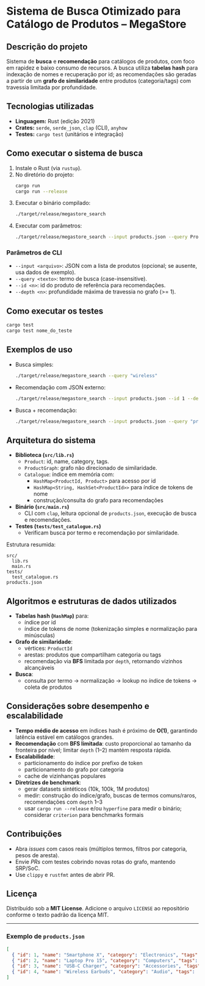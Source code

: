 # Sistema de Busca Otimizado para Catálogo de Produtos – MegaStore

## Descrição do projeto
Sistema de **busca** e **recomendação** para catálogos de produtos, com foco em rapidez e baixo consumo de recursos. A busca utiliza **tabelas hash** para indexação de nomes e recuperação por id; as recomendações são geradas a partir de um **grafo de similaridade** entre produtos (categoria/tags) com travessia limitada por profundidade.

## Tecnologias utilizadas
- **Linguagem:** Rust (edição 2021)
- **Crates:** `serde`, `serde_json`, `clap` (CLI), `anyhow`
- **Testes:** `cargo test` (unitários e integração)

## Como executar o sistema de busca
1. Instale o Rust (via `rustup`).
2. No diretório do projeto:
   ```bash
   cargo run
   cargo run --release
   ```
3. Executar o binário compilado:
   ```bash
   ./target/release/megastore_search
   ```
4. Executar com parâmetros:
   ```bash
   ./target/release/megastore_search --input products.json --query Pro --id 1 --depth 
   ```

### Parâmetros de CLI
- `--input <arquivo>`: JSON com a lista de produtos (opcional; se ausente, usa dados de exemplo).
- `--query <texto>`: termo de busca (case-insensitive).
- `--id <n>`: id do produto de referência para recomendações.
- `--depth <n>`: profundidade máxima de travessia no grafo (>= 1).

## Como executar os testes
```bash
cargo test
cargo test nome_do_teste
```

## Exemplos de uso
- Busca simples:
  ```bash
  ./target/release/megastore_search --query "wireless"
  ```
- Recomendação com JSON externo:
  ```bash
  ./target/release/megastore_search --input products.json --id 1 --depth 2
  ```
- Busca + recomendação:
  ```bash
  ./target/release/megastore_search --input products.json --query "pro" --id 1 --depth 1
  ```

## Arquitetura do sistema
- **Biblioteca (`src/lib.rs`)**
  - `Product`: id, name, category, tags.
  - `ProductGraph`: grafo não direcionado de similaridade.
  - `Catalogue`: índice em memória com:
    - `HashMap<ProductId, Product>` para acesso por id
    - `HashMap<String, HashSet<ProductId>>` para índice de tokens de nome
    - construção/consulta do grafo para recomendações
- **Binário (`src/main.rs`)**
  - CLI com `clap`, leitura opcional de `products.json`, execução de busca e recomendações.
- **Testes (`tests/test_catalogue.rs`)**
  - Verificam busca por termo e recomendação por similaridade.

Estrutura resumida:
```
src/
  lib.rs 
  main.rs
tests/
  test_catalogue.rs
products.json
```

## Algoritmos e estruturas de dados utilizados
- **Tabelas hash (`HashMap`)** para:
  - índice por id
  - índice de tokens de nome (tokenização simples e normalização para minúsculas)
- **Grafo de similaridade**:
  - vértices: `ProductId`
  - arestas: produtos que compartilham categoria ou tags
  - recomendação via **BFS** limitada por `depth`, retornando vizinhos alcançáveis
- **Busca**:
  - consulta por termo → normalização → lookup no índice de tokens → coleta de produtos

## Considerações sobre desempenho e escalabilidade
- **Tempo médio de acesso** em índices hash é próximo de **O(1)**, garantindo latência estável em catálogos grandes.
- **Recomendação** com **BFS limitada**: custo proporcional ao tamanho da fronteira por nível; limitar `depth` (1–2) mantém resposta rápida.
- **Escalabilidade**:
  - particionamento do índice por prefixo de token
  - particionamento do grafo por categoria
  - cache de vizinhanças populares
- **Diretrizes de benchmark**:
  - gerar datasets sintéticos (10k, 100k, 1M produtos)
  - medir: construção do índice/grafo, buscas de termos comuns/raros, recomendações com `depth` 1–3
  - usar `cargo run --release` e/ou `hyperfine` para medir o binário; considerar `criterion` para benchmarks formais

## Contribuições
- Abra *issues* com casos reais (múltiplos termos, filtros por categoria, pesos de aresta).
- Envie *PRs* com testes cobrindo novas rotas do grafo, mantendo SRP/SoC.
- Use `clippy` e `rustfmt` antes de abrir PR.

## Licença
Distribuído sob a **MIT License**. Adicione o arquivo `LICENSE` ao repositório conforme o texto padrão da licença MIT.

---

### Exemplo de `products.json`
```json
[
  { "id": 1, "name": "Smartphone X", "category": "Electronics", "tags": ["phone","camera"] },
  { "id": 2, "name": "Laptop Pro 15", "category": "Computers", "tags": ["laptop","pro"] },
  { "id": 3, "name": "USB-C Charger", "category": "Accessories", "tags": ["charger","usb-c"] },
  { "id": 4, "name": "Wireless Earbuds", "category": "Audio", "tags": ["earbuds","wireless"] }
]
```